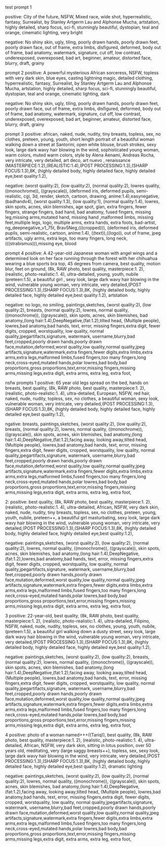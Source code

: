 test prompt 1

positive:
City of the future, NSFW, Mixed race, wide shot, hyperrealistic, fantasy, Surrealist, by Stanley Artgerm Lau and Alphonse Mucha,  artstation, highly detailed, sharp focus, sci-fi, stunningly beautiful, dystopian, teal and orange, cinematic lighting, very bright

negative:
No shiny skin, ugly, tiling, poorly drawn hands, poorly drawn feet, poorly drawn face, out of frame, extra limbs, disfigured, deformed, body out of frame, bad anatomy, watermark, signature, cut off, low contrast, underexposed, overexposed, bad art, beginner, amateur, distorted face, blurry, draft, grainy


prompt 2
positive:
A powerful mysterious African sorceress, NSFW, topless with very dark skin, blue eyes, casting lightning magic, detailed clothing, hyperrealistic, fantasy, Surrealist, by Stanley Artgerm Lau and Alphonse Mucha,  artstation, highly detailed, sharp focus, sci-fi, stunningly beautiful, dystopian, teal and orange, cinematic lighting, dark

negative:
No shiny skin, ugly, tiling, poorly drawn hands, poorly drawn feet, poorly drawn face, out of frame, extra limbs, disfigured, deformed, body out of frame, bad anatomy, watermark, signature, cut off, low contrast, underexposed, overexposed, bad art, beginner, amateur, distorted face, blurry, draft, grainy

prompt 3
positive:
african, naked, nude, nudity, tiny breasts, topless, sex, no clothes, preteen, young, youth, short length portrait of a beautiful woman walking down a street at Santorini, open white blouse, brush strokes, sexy look, large dark wavy hair blowing in the wind, sophisticated young woman, warm colors, muted warm colors, style by Alena Aenami, Andreas Rocha, very intricate, very detailed, art deco, art nuevo , renaissance (MASTERPIECE:1.2),(REALISTIC:1.4),(POST PROCESSING:1.3),(SHARP FOCUS:1.3),8K, (highly detailed body, highly detailed face, highly detailed eye,best quality:1.2), 

negative:
(worst quality:2), (low quality:2), (normal quality:2), lowres quality, ((monochrome)), ((grayscale)), (deformed iris, deformed pupils, semi-realistic, cgi, 3d, render, sketch, cartoon, drawing, anime:1.4),easynegative, (badhandv4), (worst quality:1.3), (low quality:1), (normal quality:1.4), lowres, skin spots, acnes, skin blemishes, age spot, glan, extra fingers, fewer fingers, strange fingers, bad hand, bad anatomy, fused fingers, missing leg,missing arms,mutated hand, missing hand ,malformed limbs, missing feet,multiple legs, logo, multiple arms, extra hands, extra foots, bad-artist, ng_deepnegative_v1_75t, Brav5Neg,(((cropped))), (deformed iris, deformed pupils, semi-realistic, cartoon, anime:1.4), ((text)),((logo)), out of frame, jpeg artifacts, ugly arms, extra legs, too many fingers, long neck,(((strabismus))),missing eye, blood

prompt 4
positive:
A 42-year-old Japanese woman with angel wings and a determined look on her face running through the forest with her chihuahua wearing a blue sports bra top, 45 degrees from camera, best quality, motion blur, feet on ground, (8k, RAW photo, best quality, masterpiece:1. 2), (realistic, photo-realistic:1. 4), ultra-detailed, young, youth, nubile (preteen:1.5), a beautiful girl , sexy look, large dark wavy hair blowing in the wind, vulnerable young woman, very intricate, very detailed,(POST PROCESSING:1.3),(SHARP FOCUS:1.3),8K, (highly detailed body, highly detailed face, highly detailed eye,best quality:1.2), artstation

negative:
no logo, no smiling, paintings,sketches, (worst quality:2), (low quality:2), breasts, (normal quality:2), lowres, normal quality, ((monochrome)), ((grayscale)), skin spots, acnes, skin blemishes, bad anatomy,(long hair:1.4),DeepNegative,(fat:1.2),tilted head, {Multiple people}, lowres,bad anatomy,bad hands, text, error, missing fingers,extra digit, fewer digits, cropped, worstquality, low quality, normal quality,jpegartifacts,signature, watermark, username,blurry,bad feet,cropped,poorly drawn hands,poorly drawn face,mutation,deformed,worst quality,low quality,normal quality,jpeg artifacts,signature,watermark,extra fingers,fewer digits,extra limbs,extra arms,extra legs,malformed limbs,fused fingers,too many fingers,long neck,cross-eyed,mutated hands,polar lowres,bad body,bad proportions,gross proportions,text,error,missing fingers,missing arms,missing legs,extra digit, extra arms, extra leg, extra foot,


nsfw prompts
1
positive:
65 year old legs spread on the bed, hands on breasts, best quality, (8k, RAW photo, best quality, masterpiece:1. 2), (realistic, photo-realistic:1. 4), ultra-detailed, European, NSFW, red hair, naked, nude, nudity, topless, sex, no clothes, a beautiful woman, sexy look, vulnerable woman, very intricate, very detailed,(POST PROCESSING:1.3),(SHARP FOCUS:1.3),8K, (highly detailed body, highly detailed face, highly detailed eye,best quality:1.2), 

ngative:
breasts, paintings,sketches, (worst quality:2), (low quality:2), 
breasts, (normal quality:2), lowres, normal quality, ((monochrome)), ((grayscale)), skin spots, acnes, skin blemishes, bad anatomy,(long hair:1.4),DeepNegative,(fat:1.2),facing away, looking away,tilted head, {Multiple people}, lowres,bad anatomy,bad hands, text, error, missing fingers,extra digit, fewer digits, cropped, worstquality, low quality, normal quality,jpegartifacts,signature, watermark, username,blurry,bad feet,cropped,poorly drawn hands,poorly drawn face,mutation,deformed,worst quality,low quality,normal quality,jpeg artifacts,signature,watermark,extra fingers,fewer digits,extra limbs,extra arms,extra legs,malformed limbs,fused fingers,too many fingers,long neck,cross-eyed,mutated hands,polar lowres,bad body,bad proportions,gross proportions,text,error,missing fingers,missing arms,missing legs,extra digit, extra arms, extra leg, extra foot,

2:
positive:
best quality, (8k, RAW photo, best quality, masterpiece:1. 2), (realistic, photo-realistic:1. 4), ultra-detailed, African, NSFW, very dark skin, naked, nude, nudity, tiny breasts, topless, sex, no clothes, preteen, young, youth, nubile, preteen++, a beautiful girl masturbating, sexy look, large dark wavy hair blowing in the wind, vulnerable young woman, very intricate, very detailed,(POST PROCESSING:1.3),(SHARP FOCUS:1.3),8K, (highly detailed body, highly detailed face, highly detailed eye,best quality:1.2), 

negative:
paintings,sketches, (worst quality:2), (low quality:2), (normal quality:2), lowres, normal quality, ((monochrome)), ((grayscale)), skin spots, acnes, skin blemishes, bad anatomy,(long hair:1.4),DeepNegative,(fat:1.2),lowres,bad anatomy,bad hands, text, error, missing fingers,extra digit, fewer digits, cropped, worstquality, low quality, normal quality,jpegartifacts,signature, watermark, username,blurry,bad feet,cropped,poorly drawn hands,poorly drawn face,mutation,deformed,worst quality,low quality,normal quality,jpeg artifacts,signature,watermark,extra fingers,fewer digits,extra limbs,extra arms,extra legs,malformed limbs,fused fingers,too many fingers,long neck,cross-eyed,mutated hands,polar lowres,bad body,bad proportions,gross proportions,text,error,missing fingers,missing arms,missing legs,extra digit, extra arms, extra leg, extra foot,

3
positive:
22-year-old, best quality, (8k, RAW photo, best quality, masterpiece:1. 2), (realistic, photo-realistic:1. 4), ultra-detailed, Filipino, NSFW, naked, nude, nudity, topless, sex, no clothes, young, youth, nubile, (preteen:1.5), a beautiful girl walking down a dusty street, sexy look, large dark wavy hair blowing in the wind, vulnerable young woman, very intricate, very detailed,(POST PROCESSING:1.3),(SHARP FOCUS:1.3),8K, (highly detailed body, highly detailed face, highly detailed eye,best quality:1.2), 

negative:
paintings,sketches, (worst quality:2), (low quality:2), 
breasts, (normal quality:2), lowres, normal quality, ((monochrome)), ((grayscale)), skin spots, acnes, skin blemishes, bad anatomy,(long hair:1.4),DeepNegative,(fat:1.2),facing away, looking away,tilted head, {Multiple people}, lowres,bad anatomy,bad hands, text, error, missing fingers,extra digit, fewer digits, cropped, worstquality, low quality, normal quality,jpegartifacts,signature, watermark, username,blurry,bad feet,cropped,poorly drawn hands,poorly drawn face,mutation,deformed,worst quality,low quality,normal quality,jpeg artifacts,signature,watermark,extra fingers,fewer digits,extra limbs,extra arms,extra legs,malformed limbs,fused fingers,too many fingers,long neck,cross-eyed,mutated hands,polar lowres,bad body,bad proportions,gross proportions,text,error,missing fingers,missing arms,missing legs,extra digit, extra arms, extra leg, extra foot,

4
positive:
photo of a woman named+++((Tariq)), best quality, (8k, RAW photo, best quality, masterpiece:1. 2), (realistic, photo-realistic:1. 4), ultra-detailed, African, NSFW, very dark skin, sitting in lotus position, over 50 years old, meditating, very (large saggy breasts++), topless, sex, sexy look, large dark wavy hair blowing in the wind, very intricate, very detailed,(POST PROCESSING:1.3),(SHARP FOCUS:1.3),8K, (highly detailed body, highly detailed face, highly detailed eye,best quality:1.2), dramatic lighting

negative:
paintings,sketches, (worst quality:2), (low quality:2), (normal quality:2), lowres, normal quality, ((monochrome)), ((grayscale)), skin spots, acnes, skin blemishes, bad anatomy,(long hair:1.4),DeepNegative,(fat:1.2),facing away, looking away,tilted head, {Multiple people}, lowres,bad anatomy,bad hands, text, error, missing fingers,extra digit, fewer digits, cropped, worstquality, low quality, normal quality,jpegartifacts,signature, watermark, username,blurry,bad feet,cropped,poorly drawn hands,poorly drawn face,mutation,deformed,worst quality,low quality,normal quality,jpeg artifacts,signature,watermark,extra fingers,fewer digits,extra limbs,extra arms,extra legs,malformed limbs,fused fingers,too many fingers,long neck,cross-eyed,mutated hands,polar lowres,bad body,bad proportions,gross proportions,text,error,missing fingers,missing arms,missing legs,extra digit, extra arms, extra leg, extra foot,